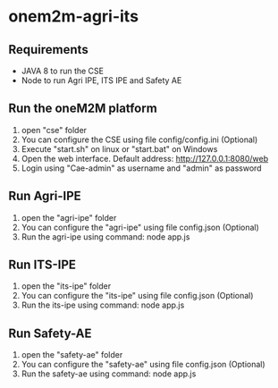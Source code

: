 # onem2m-agri-its

## Requirements
* JAVA 8 to run the CSE
* Node to run Agri IPE, ITS IPE and Safety AE

## Run the oneM2M platform
1. open "cse" folder
2. You can configure the CSE using file config/config.ini (Optional)
3. Execute "start.sh" on linux or "start.bat" on Windows
4. Open the web interface. Default address: http://127.0.0.1:8080/web
5. Login using "Cae-admin" as username and "admin" as password

## Run Agri-IPE
1. open the "agri-ipe" folder
2. You can configure the "agri-ipe" using file config.json (Optional)
3. Run the agri-ipe using command: node app.js

## Run ITS-IPE
1. open the "its-ipe" folder
2. You can configure the "its-ipe" using file config.json (Optional)
3. Run the its-ipe using command: node app.js

## Run Safety-AE
1. open the "safety-ae" folder
2. You can configure the "safety-ae" using file config.json (Optional)
3. Run the safety-ae using command: node app.js
